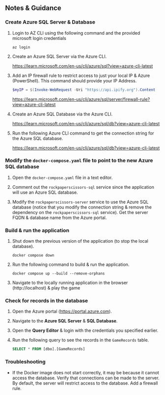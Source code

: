 ## Notes & Guidance

### Create Azure SQL Server & Database

1. Login to AZ CLI using the following command and the provided microsoft login credentials

    ```
    az login
    ```

1.  Create an Azure SQL Server via the Azure CLI.

    https://learn.microsoft.com/en-us/cli/azure/sql?view=azure-cli-latest

1.  Add an IP firewall rule to restrict access to just your local IP & Azure (PowerShell). This command should provide your IP Address.

    ```powershell
    $myIP = $(Invoke-WebRequest -Uri "https://api.ipify.org").Content
    ```

    https://learn.microsoft.com/en-us/cli/azure/sql/server/firewall-rule?view=azure-cli-latest

1.  Create an Azure SQL Database via the Azure CLI.

    https://learn.microsoft.com/en-us/cli/azure/sql/db?view=azure-cli-latest

1.  Run the following Azure CLI command to get the connection string for the Azure SQL database.

    https://learn.microsoft.com/en-us/cli/azure/sql/db?view=azure-cli-latest

### Modify the `docker-compose.yaml` file to point to the new Azure SQL database

1.  Open the `docker-compose.yaml` file in a text editor.

1.  Comment out the `rockpaperscissors-sql` service since the application will use an Azure SQL database.

1.  Modify the `rockpaperscissors-server` service to use the Azure SQL database (notice that you modify the connection string & remove the dependency on the `rockpaperscissors-sql` service). Get the server FQDN & database name from the Azure portal.

### Build & run the application

1.  Shut down the previous version of the application (to stop the local database).

    ```shell
    docker compose down
    ```

1.  Run the following command to build & run the application.

    ```shell
    docker compose up --build --remove-orphans
    ```

1.  Navigate to the locally running application in the browser (http://localhost) & play the game

### Check for records in the database

1.  Open the Azure portal (https://portal.azure.com).

1.  Navigate to the **Azure SQL Server** & **SQL Database**.

1.  Open the **Query Editor** & login with the credentials you specified earlier.

1.  Run the following query to see the records in the `GameRecords` table.

    ```sql
    SELECT * FROM [dbo].[GameRecords]
    ```

### Troubleshooting

- If the Docker image does not start correctly, it may be because it cannot access the database. Verify that connections can be made to the server. By default, the server will restrict access to the database. Add a firewall rule.
